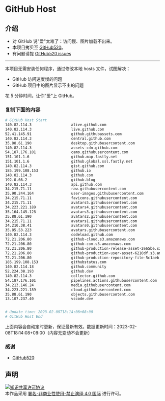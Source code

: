 # GitHub Host
## 介绍
- 对 GitHub 说"爱"太难了：访问慢、图片加载不出来。
- 本项目拷贝至 [GitHub520](https://github.com/521xueweihan/GitHub520)。
- 有问题请提 [GitHub520 issues](https://github.com/521xueweihan/GitHub520/issues/new)

---

本项目无需安装任何程序，通过修改本地 hosts 文件，试图解决：
- GitHub 访问速度慢的问题
- GitHub 项目中的图片显示不出的问题

花 5 分钟时间，让你"爱"上 GitHub。

### 复制下面的内容
```bash
# GitHub Host Start
140.82.114.3                  alive.github.com
140.82.114.3                  live.github.com
52.41.145.91                  github.githubassets.com
140.82.114.3                  central.github.com
35.88.61.190                  desktop.githubusercontent.com
140.82.114.3                  assets-cdn.github.com
54.187.176.101                camo.githubusercontent.com
151.101.1.6                   github.map.fastly.net
151.101.1.6                   github.global.ssl.fastly.net
140.82.114.3                  gist.github.com
185.199.108.153               github.io
140.82.114.3                  github.com
192.0.66.2                    github.blog
140.82.114.3                  api.github.com
34.215.71.11                  raw.githubusercontent.com
35.90.244.164                 user-images.githubusercontent.com
34.215.71.11                  favicons.githubusercontent.com
34.215.71.11                  avatars5.githubusercontent.com
34.223.221.189                avatars4.githubusercontent.com
35.164.145.128                avatars3.githubusercontent.com
35.88.61.190                  avatars2.githubusercontent.com
34.215.71.11                  avatars1.githubusercontent.com
34.210.38.41                  avatars0.githubusercontent.com
35.85.53.223                  avatars.githubusercontent.com
140.82.114.3                  codeload.github.com
72.21.206.80                  github-cloud.s3.amazonaws.com
72.21.206.80                  github-com.s3.amazonaws.com
72.21.206.80                  github-production-release-asset-2e65be.s3.amazonaws.com
72.21.206.80                  github-production-user-asset-6210df.s3.amazonaws.com
72.21.206.80                  github-production-repository-file-5c1aeb.s3.amazonaws.com
185.199.108.153               githubstatus.com
140.82.114.18                 github.community
52.224.38.193                 github.dev
140.82.114.3                  collector.github.com
54.187.176.101                pipelines.actions.githubusercontent.com
34.213.146.24                 media.githubusercontent.com
34.223.221.189                cloud.githubusercontent.com
35.88.61.190                  objects.githubusercontent.com
13.107.237.40                 vscode.dev


# Update time: 2023-02-08T18:14:08+08:00
# GitHub Host End

```
上面内容会自动定时更新，保证最新有效。数据更新时间：2023-02-08T18:14:08+08:00（内容无变动不会更新）

### 感谢

- [GitHub520](https://github.com/521xueweihan/GitHub520)

## 声明
<a rel="license" href="https://creativecommons.org/licenses/by-nc-nd/4.0/deed.zh"><img alt="知识共享许可协议" style="border-width: 0" src="https://licensebuttons.net/l/by-nc-nd/4.0/88x31.png"></a><br>本作品采用 <a rel="license" href="https://creativecommons.org/licenses/by-nc-nd/4.0/deed.zh">署名-非商业性使用-禁止演绎 4.0 国际</a> 进行许可。
